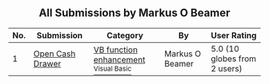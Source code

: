 ﻿<div align="center">

## All Submissions by Markus O Beamer

</div>

No.  | Submission | Category | By   | User Rating
---- | ---------- | -------- | ---- | -----------
1 | [Open Cash Drawer<br />](https://github.com/Planet-Source-Code/markus-o-beamer-open-cash-drawer__1-37166) | [VB function enhancement<br /><sup>Visual Basic</sup>](../ByCategory/vb-function-enhancement__1-25.md) | Markus O Beamer | 5.0 (10 globes from 2 users)
